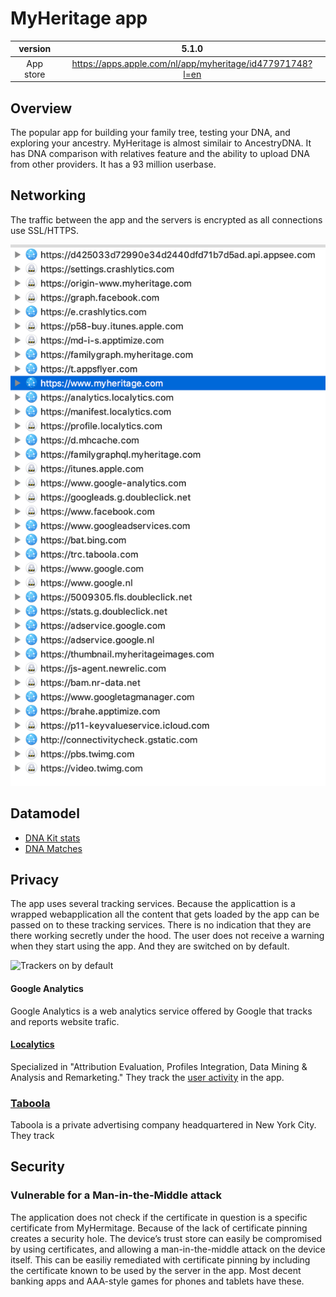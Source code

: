 # MyHeritage app



| version  | 5.1.0  |
|:-:|:-:|
|  App store | https://apps.apple.com/nl/app/myheritage/id477971748?l=en  |
 



## Overview
The popular app for building your family tree, testing your DNA, and exploring your ancestry. 
MyHeritage is almost similair to AncestryDNA. It has DNA comparison with relatives feature and 
the ability to upload DNA from other providers. It has a 93 million userbase.

## Networking
The traffic between the app and the servers is encrypted as all connections use SSL/HTTPS.

![traffic](https://raw.githubusercontent.com/cookiemonster/research/master/apps/iOS/MyHeritage/MyHeritage-_domains_2019-07-18_18.00.23.png)

## Datamodel

* [DNA Kit stats](https://github.com/cookiemonster/research/blob/master/apps/iOS/MyHeritage/https:/familygraphql.myheritage.com/dna_single_match_get_ethnicities.json)
* [DNA Matches](https://github.com/cookiemonster/research/blob/master/apps/iOS/MyHeritage/https:/familygraphql.myheritage.com/dna_single_match_get_shared_matches.json)


## Privacy

The app uses several tracking services. Because the applicattion is a wrapped webapplication all the content that gets loaded by the app can be passed on to these tracking services. There is no indication that they are there working secretly under the hood. The user does not receive a warning when they start using the app. And they are switched on by default.

![Trackers on by default](https://miro.medium.com/max/1400/1*KA871zjt4LPkSaEytSOx1g.jpeg)


#### Google Analytics
Google Analytics is a web analytics service offered by Google that tracks and reports website trafic.

#### [Localytics](https://localytics.com)
Specialized in "Attribution Evaluation, Profiles Integration, Data Mining & Analysis and Remarketing."
They track the [user activity](https://raw.githubusercontent.com/cookiemonster/research/master/apps/iOS/MyHeritage/https%3A/analytics.localytics.com.json) in the app.

### [Taboola](https://taboola.com)
Taboola is a private advertising company headquartered in New York City. They track 

## Security

### Vulnerable for a Man-in-the-Middle attack
The application does not check if the certificate in question is a specific certificate from MyHermitage.
Because of the lack of certificate pinning creates a security hole. The device’s trust store can easily be compromised by using certificates, and allowing a man-in-the-middle attack on the device itself. This can be easiliy remediated with 
certificate pinning by including the certificate known to be used by the server in the app. Most decent banking apps and AAA-style games for phones and tablets have these.
